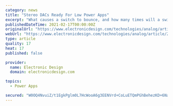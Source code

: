 ```yaml
---
category: news
title: "Stereo DACs Ready For Low Power Apps"
excerpt: "What causes a switch to bounce, and how many times will a switch bounce? Methods of debouncing a switch. What is NoBounce technology? Most people, especially non-engineers, tend not to think about ..."
publishedDateTime: 2021-02-17T00:00:00Z
originalUrl: "https://www.electronicdesign.com/technologies/analog/article/21785362/stereo-dacs-ready-for-low-power-apps"
webUrl: "https://www.electronicdesign.com/technologies/analog/article/21785362/stereo-dacs-ready-for-low-power-apps"
type: article
quality: 17
heat: 17
published: false

provider:
  name: Electronic Design
  domain: electronicdesign.com

topics:
  - Power Apps

secured: "W0OQ4NvuiZ/t1EgkPglm0L7HcWooA6g3EENVrd+CoLuETQmPGhBehezKD+6NaV3TKlPrLAeRMHP1s/IZwP9E0pVJF51Ebh7tdOUF2Tg1WYqJ9fQWeOXR9siZmvenw8EtSFTaoCca8ouTSSII4Rl4kjdVLM/jxwS8uHMiKXDfKXTCY9mH0Agnpiy8zg2//FeVBiPjkwlugDUZzSCMOS9zv5NRH7dhsBwiE5IyuOEGqszI6WpD39+D6gTzhaok6cTbpvsfctHhCKhSK+Dxb8F45IBa5y39cfSZdNEog5VWqJr/PZ+AWbSlrlSCyvc0fNX0TXm8do9ejFlKlX++iGivqW9K9eGYE/iVeJoKgb9s/j8=;mZHOO85mmqJWFcbVF/LU+g=="
---
```


